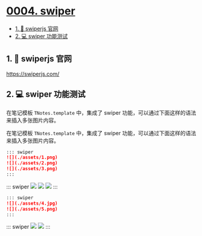 # [0004. swiper](https://github.com/Tdahuyou/TNotes.template/tree/main/notes/0004.%20swiper)

<!-- region:toc -->
- [1. 🔗 swiperjs 官网](#1--swiperjs-官网)
- [2. 💻 swiper 功能测试](#2--swiper-功能测试)
<!-- endregion:toc -->

## 1. 🔗 swiperjs 官网

https://swiperjs.com/

## 2. 💻 swiper 功能测试

在笔记模板 `TNotes.template` 中，集成了 swiper 功能，可以通过下面这样的语法来插入多张图片内容。

在笔记模板 `TNotes.template` 中，集成了 swiper 功能，可以通过下面这样的语法来插入多张图片内容。

```md
::: swiper
![](./assets/1.png)
![](./assets/2.png)
![](./assets/3.png)
:::
```

::: swiper
![](./assets/1.png)
![](./assets/2.png)
![](./assets/3.png)
:::

```md
::: swiper
![](./assets/4.jpg)
![](./assets/5.png)
:::
```

::: swiper
![](./assets/4.jpg)
![](./assets/5.png)
:::